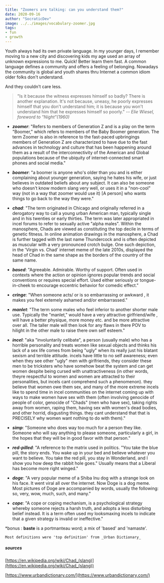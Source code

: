 ```yaml
---
title: "Zoomers are talking: can you understand them?"
date: 2020-09-16
author: "SocraticDev"
image: ../../images/vocabulary-zoomer.jpg
tags:
- fun
- growth
---
```


Youth always had its own private language. In my younger days, I remember moving to a new city and discovering kids my age used an array of unknown expressions to me. Quick! Better learn them fast. A common language defines a community and offers a feeling of belonging. Nowadays the community is global and youth shares thru Internet a common idiom older folks don't understand. 

And they couldn't care less.

> "Is it because the witness expresses himself so badly? There is another explanation. It's not because, uneasy, he poorly expresses himself that you don't understand him; it is because you won't understand him that he expresses himself so poorly."
> <cite>-- Elie Wiesel, foreword to "Night"(1960)</cite>

- ___zoomer___: "Refers to members of Generation Z and is a play on the term "Boomer," which refers to members of the Baby Boomer generation. The term Zoomer is also in reference to the fast-paced upbringings members of Generation Z are characterized to have due to the fast advances in technology and culture that has been happening around them as a result of the interconnectivity of the American and Global populations because of the ubiquity of internet-connected smart phones and social media."

- ___boomer___: "a boomer is anyone who's older than you and is either complaining about younger generation, saying he hates his wife, or just believes in outdated beliefs about any subject. It can also be someone who doesn't know modern slang very well, or uses it in a "non-cool" way (not in a way that zoomer would use it) [A person] who wants things to go back to the way they were."

- ___chad___: "The term originated in Chicago and originally referred in a derogatory way to call a young urban American man, typically single and in his twenties or early thirties. The term was later appropriated in incel forums to refer to sexually active "alpha males". Within the manosphere, Chads are viewed as constituting the top decile in terms of genetic fitness. In online animation drawings in the manosphere, a Chad is further tagged with the last name Thundercock and is often depicted as muscular with a very pronounced crotch bulge. One such depiction, in the 'Virgin vs. Chad' internet meme of the late 2010s, displayed the head of Chad in the same shape as the borders of the country of the same name.

- ___based___: "Agreeable. Admirable. Worthy of support. Often used in contexts where the action or opinion ignores popular trends and social conventions or requires special effort. Used either seriously or tongue-in-cheek to encourage eccentric behavior for comedic effect."

- ___cringe___: "When someone acts/ or is so embarrassing or awkward , it makes you feel extemely ashamed and/or embarrassed."

- ___manlet___: "The term some males who feel inferior to another shorter male use. Typically the "manlet," would have a very attractive girlfriend/wife , will have a better physique, more money etc. and be more attractive over all. The taller male will then look for any flaws in there POV to hilight in the other male to raise there own self esteem."

- ___incel___: "aka "involuntarily celibate", a person (usually male) who has a horrible personality and treats women like sexual objects and thinks his lack of a sex life comes from being "ugly" when its really just his blatant sexism and terrible attitude. incels have little to no self awareness; even when they see other "ugly" men with girlfriends, they consider these men to be tricksters who have somehow beat the system and can get women despite being cursed with unattractiveness (in other words, theyre respectful to women and women are attracted to their personalities, but incels cant comprehend such a phenomenon). they believe that women owe them sex, and many of the more extreme incels like to spend time in incel communities on the internet coming up with ways to make women have sex with them (often involving genocide of people of color, genocide of "Chads" (men who have sex), taking rights away from women, raping them, having sex with women's dead bodies, and other horrid, disgusting things. they cant understand that that is PRECISELY why women want nothing to do with them)."

- ___simp___: "Someone who does way too much for a person they like. Someone who will say anything to please someone, particularly a girl, in the hopes that they will be in good favor with that person."

- ___red-pilled___: "A reference to the matrix used in politics. "You take the blue pill, the story ends. You wake up in your bed and believe whatever you want to believe. You take the red pill, you stay in Wonderland, and I show you how deep the rabbit hole goes." Usually means that a Liberal has become more right winged."

- ___doge___: "A very popular meme of a Shiba Inu dog with a strange look on his face. It went viral all over the internet. Now Doge is a dog meme. Most pictures of Doge are accompanied by words, usually the following: so, very, wow, much, such, and many."

- ___cope___: "A cope or coping mechanism, is a psychological strategy whereby someone rejects a harsh truth, and adopts a less disturbing belief instead. It is a term often used my looksmaxing incels to indicate that a given strategy is invalid or ineffective."

*bonus : __baste__ is a portmanteau word; a mix of 'based' and 'namaste'.

``Most definitions were 'top definition' from _Urban Dictionary_``

##### sources

[https://en.wikipedia.org/wiki/Chad_(slang)](https://en.wikipedia.org/wiki/Chad_(slang))

[https://www.urbandictionary.com/](https://www.urbandictionary.com/)
